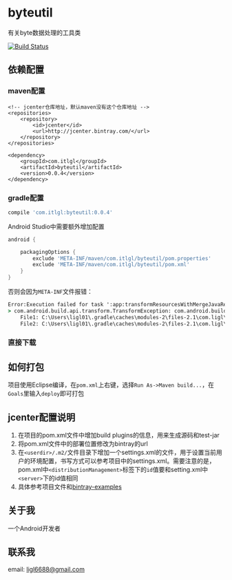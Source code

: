 # byteutil

有关byte数据处理的工具类

[![Build Status](https://www.travis-ci.org/itlgl/byteutil.svg?branch=master)](https://www.travis-ci.org/itlgl/byteutil)

## 依赖配置

### maven配置

```maven
<!-- jcenter仓库地址，默认maven没有这个仓库地址 -->
<repositories>
    <repository>
        <id>jcenter</id>
        <url>http://jcenter.bintray.com/</url>
    </repository>
</repositories>

<dependency>
    <groupId>com.itlgl</groupId>
    <artifactId>byteutil</artifactId>
    <version>0.0.4</version>
</dependency>
```

### gradle配置

```gradle
compile 'com.itlgl:byteutil:0.0.4'
```

Android Studio中需要额外增加配置

```gradle
android {

    packagingOptions {
        exclude 'META-INF/maven/com.itlgl/byteutil/pom.properties'
        exclude 'META-INF/maven/com.itlgl/byteutil/pom.xml'
    }
}
```

否则会因为`META-INF`文件报错：

```cmd
Error:Execution failed for task ':app:transformResourcesWithMergeJavaResForDebug'.
> com.android.build.api.transform.TransformException: com.android.builder.packaging.DuplicateFileException: Duplicate files copied in APK META-INF/maven/com.ligl/byteutil/pom.properties
	File1: C:\Users\ligl01\.gradle\caches\modules-2\files-2.1\com.ligl\byteutil\0.0.1\48d08a5499328c65e87fcbd1f01fdd6ad686eca2\byteutil-0.0.1.jar
	File2: C:\Users\ligl01\.gradle\caches\modules-2\files-2.1\com.ligl\byteutil\0.0.1\48d08a5499328c65e87fcbd1f01fdd6ad686eca2\byteutil-0.0.1.jar
```

### 直接下载



## 如何打包

项目使用Eclipse编译，在`pom.xml`上右键，选择`Run As->Maven build...`，在`Goals`里输入`deploy`即可打包

## jcenter配置说明

1. 在项目的pom.xml文件中增加build plugins的信息，用来生成源码和test-jar
2. 将pom.xml文件中的部署位置修改为bintray的url
3. 在`<userdir>/.m2/`文件目录下增加一个settings.xml的文件，用于设置当前用户的环境配置，书写方式可以参考项目中的settings.xml。需要注意的是，pom.xml中`<distributionManagement>`标签下的`id`值要和setting.xml中`<server>`下的id值相同
4. 具体参考项目文件和[bintray-examples](https://github.com/bintray/bintray-examples)

## 关于我

一个Android开发者

## 联系我

email: ligl6688@gmail.com
